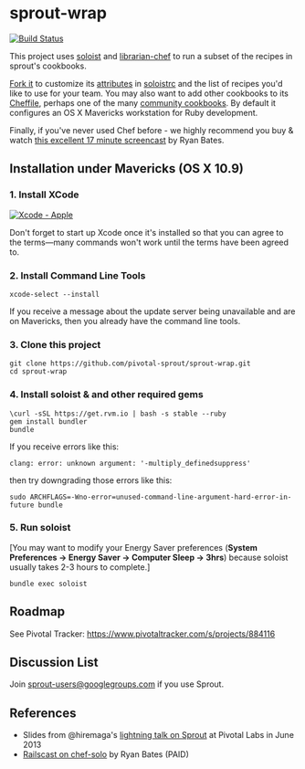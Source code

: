 # sprout-wrap

[![Build Status](https://travis-ci.org/pivotal-sprout/sprout-wrap.png?branch=master)](https://travis-ci.org/pivotal-sprout/sprout-wrap)

This project uses [soloist](https://github.com/mkocher/soloist) and [librarian-chef](https://github.com/applicationsonline/librarian-chef)
to run a subset of the recipes in sprout's cookbooks.

[Fork it](https://github.com/pivotal-sprout/sprout-wrap/fork) to 
customize its [attributes](http://docs.opscode.com/chef_overview_attributes.html) in [soloistrc](/soloistrc) and the list of recipes 
you'd like to use for your team. You may also want to add other cookbooks to its [Cheffile](/Cheffile), perhaps one 
of the many [community cookbooks](http://community.opscode.com/cookbooks). By default it configures an OS X 
Mavericks workstation for Ruby development.

Finally, if you've never used Chef before - we highly recommend you buy &amp; watch [this excellent 17 minute screencast](http://railscasts.com/episodes/339-chef-solo-basics) by Ryan Bates. 

## Installation under Mavericks (OS X 10.9)

### 1. Install XCode

[![Xcode - Apple](http://r.mzstatic.com/images/web/linkmaker/badge_macappstore-lrg.gif)](https://itunes.apple.com/us/app/xcode/id497799835?mt=12&uo=4)

Don't forget to start up Xcode once it's installed so that you can agree to the terms&mdash;many commands won't work until the terms have been agreed to.

### 2. Install Command Line Tools
  
    xcode-select --install

If you receive a message about the update server being unavailable and are on Mavericks, then you already have the command line tools.

### 3. Clone this project

    git clone https://github.com/pivotal-sprout/sprout-wrap.git
    cd sprout-wrap

### 4. Install soloist & and other required gems

    \curl -sSL https://get.rvm.io | bash -s stable --ruby
    gem install bundler
    bundle

If you receive errors like this:

    clang: error: unknown argument: '-multiply_definedsuppress'

then try downgrading those errors like this:

    sudo ARCHFLAGS=-Wno-error=unused-command-line-argument-hard-error-in-future bundle

### 5. Run soloist

[You may want to modify your Energy Saver preferences (**System Preferences &rarr; Energy Saver &rarr; Computer Sleep &rarr; 3hrs**) because soloist usually takes 2-3 hours to complete.]

    bundle exec soloist

## Roadmap

See Pivotal Tracker: https://www.pivotaltracker.com/s/projects/884116

## Discussion List

  Join [sprout-users@googlegroups.com](https://groups.google.com/forum/#!forum/sprout-users) if you use Sprout.

## References

* Slides from @hiremaga's [lightning talk on Sprout](http://sprout-talk.cfapps.io/) at Pivotal Labs in June 2013
* [Railscast on chef-solo](http://railscasts.com/episodes/339-chef-solo-basics) by Ryan Bates (PAID)
